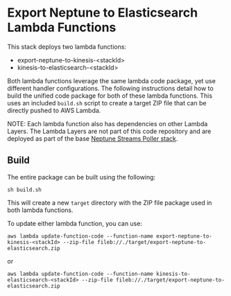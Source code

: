 # Export Neptune to Elasticsearch Lambda Functions

This stack deploys two lambda functions:
- export-neptune-to-kinesis-\<stackId\>
- kinesis-to-elasticsearch-\<stackId\>

Both lambda functions leverage the same lambda code package, yet use different handler configurations.  The following instructions detail how to build the unified code package for both of these lambda functions.  This uses an included `build.sh` script to create a target ZIP file that can be directly pushed to AWS Lambda.

NOTE:  Each lambda function also has dependencies on other Lambda Layers.  The Lambda Layers are not part of this code repository and are deployed as part of the base [Neptune Streams Poller stack](https://docs.aws.amazon.com/neptune/latest/userguide/full-text-search-cfn-create.html).

## Build

The entire package can be built using the following:

`sh build.sh`

This will create a new `target` directory with the ZIP file package used in both lambda functions.

To update either lambda function, you can use:

`aws lambda update-function-code --function-name export-neptune-to-kinesis-<stackId> --zip-file fileb://./target/export-neptune-to-elasticsearch.zip`

or

`aws lambda update-function-code --function-name kinesis-to-elasticsearch-<stackId> --zip-file fileb://./target/export-neptune-to-elasticsearch.zip`
